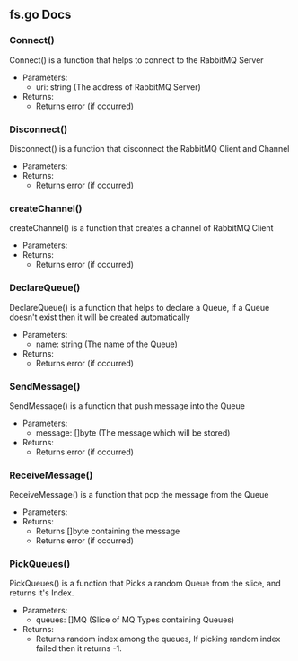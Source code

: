 ## fs.go Docs

### Connect()

Connect() is a function that helps to connect to the RabbitMQ Server

- Parameters:
  - uri: string (The address of RabbitMQ Server)
- Returns:
  - Returns error (if occurred)

### Disconnect()

Disconnect() is a function that disconnect the RabbitMQ Client and Channel

- Parameters:
- Returns:
  - Returns error (if occurred)

### createChannel()

createChannel() is a function that creates a channel of RabbitMQ Client

- Parameters:
- Returns:
  - Returns error (if occurred)

### DeclareQueue()

DeclareQueue() is a function that helps to declare a Queue, if a Queue doesn't exist then it will be created automatically

- Parameters:
  - name: string (The name of the Queue)
- Returns:
  - Returns error (if occurred)

### SendMessage()

SendMessage() is a function that push message into the Queue

- Parameters:
  - message: []byte (The message which will be stored)
- Returns:
  - Returns error (if occurred)

### ReceiveMessage()

ReceiveMessage() is a function that pop the message from the Queue

- Parameters:
- Returns:
  - Returns []byte containing the message
  - Returns error (if occurred)

### PickQueues()

PickQueues() is a function that Picks a random Queue from the slice, and returns it's Index.

- Parameters:
  - queues: []MQ (Slice of MQ Types containing Queues)
- Returns:
  - Returns random index among the queues, If picking random index failed then it returns -1.
